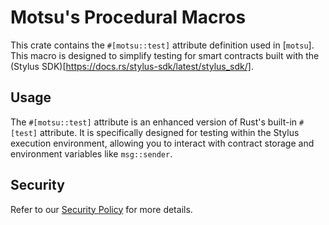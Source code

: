 # Motsu's Procedural Macros

This crate contains the `#[motsu::test]` attribute definition used in [`motsu`]. This macro is designed to simplify testing for smart contracts built with the (Stylus SDK)[https://docs.rs/stylus-sdk/latest/stylus_sdk/].

[motsu]: ../motsu/README.md

## Usage

The `#[motsu::test]` attribute is an enhanced version of Rust's built-in `#[test]` attribute. It is specifically designed for testing within the Stylus execution environment, allowing you to interact with contract storage and environment variables like `msg::sender`.

## Security

Refer to our [Security Policy](../../SECURITY.md) for more details.
